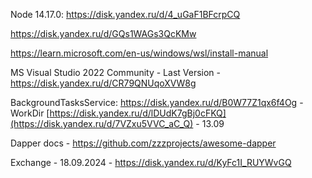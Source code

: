 Node 14.17.0: https://disk.yandex.ru/d/4_uGaF1BFcrpCQ

https://disk.yandex.ru/d/GQs1WAGs3QcKMw

https://learn.microsoft.com/en-us/windows/wsl/install-manual

MS Visual Studio 2022 Community - Last Version - https://disk.yandex.ru/d/CR79QNUqoXVW8g

BackgroundTasksService:
https://disk.yandex.ru/d/B0W77Z1qx6f4Og - WorkDir
[https://disk.yandex.ru/d/lDUdK7gBj0cFKQ](https://disk.yandex.ru/d/7VZxu5VVC_aC_Q) - 13.09

Dapper docs - https://github.com/zzzprojects/awesome-dapper

Exchange - 18.09.2024 - https://disk.yandex.ru/d/KyFc1I_RUYWvGQ
